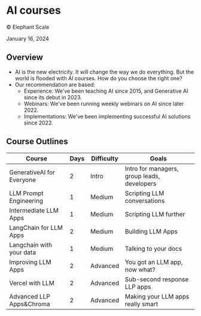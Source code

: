 # AI courses
© Elephant Scale

January 16, 2024

## Overview

* AI is the new electricity. It will change the way we do everything. But the world is flooded with AI courses. How do you choose the right one?
* Our recommendation are based:
    - Experience: We've been teaching AI since 2015, and Generative AI since its debut in 2023.
    - Webinars: We've been running weekly webinars on AI since later 2022.
    - Implementations: We've been implementing successful AI solutions since 2022.

## Course Outlines

| Course                    | Days | Difficulty | Goals                                       |
|---------------------------|------|------------|---------------------------------------------|
| GenerativeAI for Everyone | 2    | Intro      | Intro for managers, group leads, developers |
| LLM Prompt Engineering    | 1    | Medium     | Scripting LLM conversations                 |
| Intermediate LLM Apps     | 1    | Medium     | Scripting LLM further                       |
| LangChain for LLM Apps    | 2    | Medium     | Building LLM Apps                           |
| Langchain with your data  | 1    | Medium     | Talking to your docs                        |
| Improving LLM Apps        | 2    | Advanced   | You got an LLM app, now what?               |
| Vercel with LLM           | 2    | Advanced   | Sub-second response LLP apps                |
| Advanced LLP Apps&Chroma  | 2    | Advanced   | Making your LLM apps really smart           |



